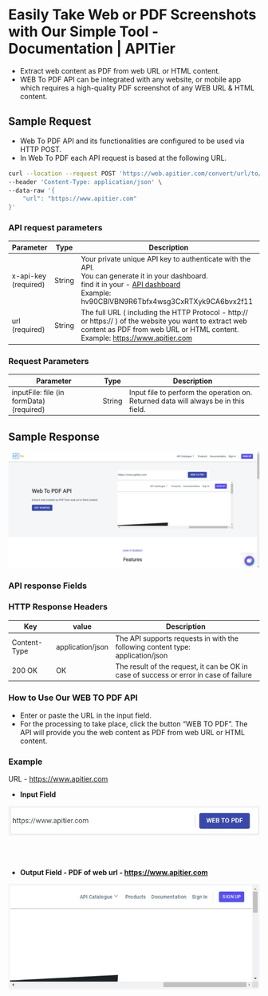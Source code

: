 # Easily Take Web or PDF Screenshots with Our Simple Tool - Documentation | APITier


* Extract web content as PDF from web URL or HTML content.
* WEB To PDF API can be integrated with any website, or mobile app which requires a high-quality PDF screenshot of any WEB URL & HTML content.

## Sample Request
* Web To PDF API and its functionalities are configured to be used via HTTP POST.
* In Web To PDF each API request is based at the following URL.  


```bash title="Example Curl Request" 
curl --location --request POST 'https://web.apitier.com/convert/url/to/pdf?x-api-key=2yYqylz5Ue3ixHxCEP30417NwVh5AMhEa8GRuipB' \
--header 'Content-Type: application/json' \
--data-raw '{
    "url": "https://www.apitier.com"
}'
```


### API request parameters

| Parameter                      | Type                 |    Description          |
| --------------------           | -------------------- | ------------------------------   |
| x-api-key (required)           | String               |Your private unique API key to authenticate with the API.<br />You can generate it in your dashboard.<br />find it in your - [API dashboard](https://www.apitier.com/api/conversion/web-conversion)<br/>Example: hv90CBlVBN9R6Tbfx4wsg3CxRTXyk9CA6bvx2f11 |
|url (required)                  | String               |The full URL ( including the HTTP Protocol - http:// or https:// ) of the website you want to extract web content as PDF from web URL or HTML content.  <br />Example: https://www.apitier.com     |



### Request Parameters

| Parameter                      | Type                 |    Description                            |
| --------------------           | -------------------- | ---------------------------------------   |
| inputFile: file (in formData) <br />(required) | String      |Input file to perform the operation on. <br />Returned data will always be in this field.   |



## Sample Response

<img src="img/webtopdf.jpg" />

### API response Fields
### HTTP Response Headers

| Key                   | value                |    Description                            |
| --------------------  | -------------------- | ---------------------------------------   |
| Content-Type          | application/json     | The API supports requests in with the following content type: <br /> application/json        |
| 200 OK                | OK                   | The result of the request, it can be OK in case of success or error in case of failure|

### How to Use Our WEB TO PDF API
 * Enter or paste the URL in the input field. 
 * For the processing to take place, click the button “WEB TO PDF”. The API will provide you the web content as PDF from web URL or HTML content.


 ### Example
URL - https://www.apitier.com

* **Input Field**

<img src="img/webtopdf-inputfield.jpg" />

<br /><br />

* **Output Field - PDF of web url - https://www.apitier.com**

<img src="img/webtopdf-outputfield.jpg" />